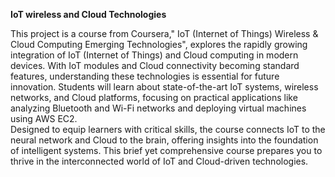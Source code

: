 **IoT wireless and Cloud Technologies**

This project is a course from Coursera," IoT (Internet of Things) Wireless & Cloud Computing Emerging Technologies", explores the rapidly growing integration of IoT (Internet of Things) and Cloud computing in modern devices. 
With IoT modules and Cloud connectivity becoming standard features, understanding these technologies is essential for future innovation. 
Students will learn about state-of-the-art IoT systems, wireless networks, and Cloud platforms, 
focusing on practical applications like analyzing Bluetooth and Wi-Fi networks and deploying virtual machines using AWS EC2.  
Designed to equip learners with critical skills, the course connects IoT to the neural network and Cloud to the brain,
offering insights into the foundation of intelligent systems. This brief yet comprehensive course prepares you to thrive in the interconnected world of IoT and Cloud-driven technologies. 
